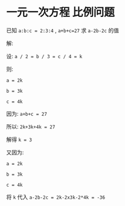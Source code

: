 # 一元一次方程 比例问题

已知 `a:b:c = 2:3:4` , `a+b+c=27` 求 `a-2b-2c` 的值

解:

设: `a / 2 = b / 3 = c / 4 = k`

则: 

`a = 2k`

`b = 3k`

`c = 4k`

因为: `a+b+c = 27`

所以: `2k+3k+4k = 27` 

解得 `k = 3`

又因为: 

`a = 2k`

`b = 3k`

`c = 4k`

将 `k` 代入 `a-2b-2c = 2k-2x3k-2*4k = -36` 

